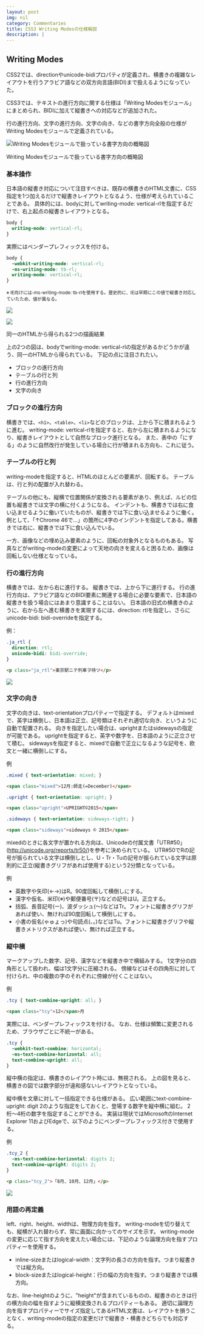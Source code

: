 ```yaml
---
layout: post
img: nil
category: Commentaries
title: CSS3 Writing Modesの仕様解説
description: |
---
```


Writing Modes
-------------

CSS2では、directionやunicode-bidiプロパティが定義され、横書きの複雑なレイアウトを行うアラビア語などの双方向言語(BIDI)まで扱えるようになっていた。

CSS3では、テキストの進行方向に関する仕様は「Writing Modesモジュール」にまとめられ、BIDIに加えて縦書きへの対応などが追加された。

行の進行方向、文字の進行方向、文字の向き、などの書字方向全般の仕様がWriting Modesモジュールで定義されている。

![Writing Modesモジュールで扱っている書字方向の概略図](/images/tategaki/writing-mode-3.png)

Writing Modesモジュールで扱っている書字方向の概略図


### 基本操作

日本語の縦書き対応について注目すべきは、既存の横書きのHTML文書に、CSS指定を1つ加えるだけで縦書きレイアウトとなるよう、仕様が考えられていることである。
具体的には、bodyに対してwriting-mode: vertical-rlを指定するだけで、右上起点の縦書きレイアウトとなる。

```css
body {
  writing-mode: vertical-rl;
}
```

実際にはベンダープレフィックスを付ける。

```css
body {
  -webkit-writing-mode: vertical-rl;
  -ms-writing-mode: tb-rl;
  writing-mode: vertical-rl;
}
```

<small>※ IE向けには-ms-writing-mode: tb-rlを使用する。歴史的に、IEは早期にこの値で縦書き対応していたため、値が異なる。</small>

![](/images/tategaki/writing-mode--horizontal-tb.png)

![](/images/tategaki/writing-mode--vertical-rl.png)

同一のHTMLから得られる2つの描画結果

上の2つの図は、bodyでwriting-mode: vertical-rlの指定があるかどうかが違う、同一のHTMLから得られている。
下記の点に注目されたい。

- ブロックの進行方向
- テーブルの行と列
- 行の進行方向
- 文字の向き

### ブロックの進行方向

横書きでは、`<h1>`、`<table>`、`<li>`などのブロックは、上から下に積まれるように進む。
writing-mode: vertical-rlを指定すると、右から左に積まれるようになり、縦書きレイアウトとして自然なブロック進行となる。
また、表中の「にする」のように自然改行が発生している場合に行が積まれる方向も、これに従う。

### テーブルの行と列

writing-modeを指定すると、HTMLのほとんどの要素が、回転する。
テーブルは、行と列の配置が入れ替わる。

テーブルの他にも、縦横で位置関係が変換される要素があり、例えば、ルビの位置も縦書きでは文字の横に付くようになる。
インデントも、横書きでは右に食い込ませるように働いていたものが、縦書きでは下に食い込ませるように働く。
例として、「↑Chrome 46で…」の箇所に4字のインデントを指定してある。横書きでは右に、縦書きでは下に食い込んでいる。

一方、画像などの埋め込み要素のように、回転の対象外となるものもある。
写真などがwriting-modeの変更によって天地の向きを変えると困るため、画像は回転しない仕様となっている。

### 行の進行方向

横書きでは、左から右に進行する。
縦書きでは、上から下に進行する。
行の進行方向は、アラビア語などのBIDI要素に関連する場合に必要な要素で、日本語の縦書きを扱う場合にはあまり意識することはない。
日本語の旧式の横書きのように、右から左へ進む横書きを実現するには、direction: rtlを指定し、さらにunicode-bidi: bidi-overrideを指定する。

例：
```css
.ja_rtl {
  direction: rtl;
  unicode-bidi: bidi-override;
}
```

```html
<p class="ja_rtl">東京駅ニテ列車ヲ待ツ</p>
```

![](/images/tategaki/tokyo-station-rtl.png)

### 文字の向き

文字の向きは、text-orientationプロパティーで指定する。
デフォルトはmixedで、英字は横倒し、日本語は正立、記号類はそれぞれ適切な向き、というように自動で配置される。
向きを指定したい場合は、uprightまたはsidewaysの指定が可能である。
uprightを指定すると、英字や数字を、日本語のように正立させて積む。
sidewaysを指定すると、mixedで自動で正立になるような記号を、欧文と一緒に横倒しにする。

例

```css
.mixed { text-orientation: mixed; }
```

```html
<span class="mixed">12月:師走(=December)</span>
```

```css
.upright { text-orientation: upright; }
```

```html
<span class="upright">UPRIGHT©2015</span>
```

```css
.sideways { text-orientation: sideways-right; }
```

```html
<span class="sideways">sideways © 2015</span>
```

mixedのときに各文字が置かれる方向は、Unicodeの付属文書「UTR#50」(<http://unicode.org/reports/tr50/>)を参考に決められている。
UTR#50でRの記号が振られている文字は横倒しとし、U・Tr・Tuの記号が振られている文字は原則的に正立(縦書きグリフがあれば使用する)という2分類となっている。

例

- 英数字や矢印(←→)はR。90度回転して横倒しにする。
- 漢字や仮名、米印(※)や郵便番号(〒)などの記号はU。正立する。
- 括弧、長音記号(ー)、波ダッシュ(〜)などはTr。フォントに縦書きグリフがあれば使い、無ければ90度回転して横倒しにする。
- 小書の仮名(ゃゅょっ)や句読点(、。)などはTu。フォントに縦書きグリフや縦書きメトリクスがあれば使い、無ければ正立する。



### 縦中横

マークアップした数字、記号、漢字などを縦書き中で横組みする。
1文字分の四角形として扱われ、幅は1文字分に圧縮される。
傍線などはその四角形に対して付けられ、中の複数の字のそれぞれに傍線が付くことはない。

例

```css
.tcy { text-combine-upright: all; }
```

```html
<span class="tcy">12</span>月
```


実際には、ベンダープレフィックスを付ける。
なお、仕様は頻繁に変更されるため、ブラウザごとに不統一がある。

```css
.tcy {
  -webkit-text-combine: horizontal;
  -ms-text-combine-horizontal: all;
  text-combine-upright: all;
}
```

縦中横の指定は、横書きのレイアウト時には、無視される。
上の図を見ると、横書きの図では数字部分が違和感ないレイアウトとなっている。

縦中横を文章に対して一括指定できる仕様がある。
広い範囲にtext-combine-upright: digit 2のような指定をしておくと、登場する数字を縦中横に組む。
2桁〜4桁の数字を指定することができる。
実装は現状ではMicrosoftのInternet Explorer 11およびEdgeで、以下のようにベンダープレフィックス付きで使用する。

例

```css
.tcy_2 {
  -ms-text-combine-horizontal: digits 2;
  text-combine-upright: digits 2;
}
```

```html
<p class="tcy_2">「8月、10月、12月」</p>
```

![](/images/tategaki/writing-mode--horizontal-tb-ie.png)


### 用語の再定義

left、right、height、widthは、物理方向を指す。
writing-modeを切り替えても、縦横が入れ替わらず、常に画面に向かってのサイズを示す。
writing-modeの変更に応じて指す方向を変えたい場合には、下記のような論理方向を指すプロパティーを使用する。

- inline-sizeまたはlogical-width：文字列の長さの方向を指す。つまり縦書きでは縦方向。
- block-sizeまたはlogical-height：行の幅の方向を指す。つまり縦書きでは横方向。

なお、line-heightのように、"height"が含まれているものの、縦書きのときは行の横方向の幅を指すように縦横変換されるプロパティーもある。
適切に論理方向を指すプロパティーでサイズ指定してあるHTML文書は、レイアウトを損うことなく、writing-modeの指定の変更だけで縦書き・横書きどちらでも対応する。